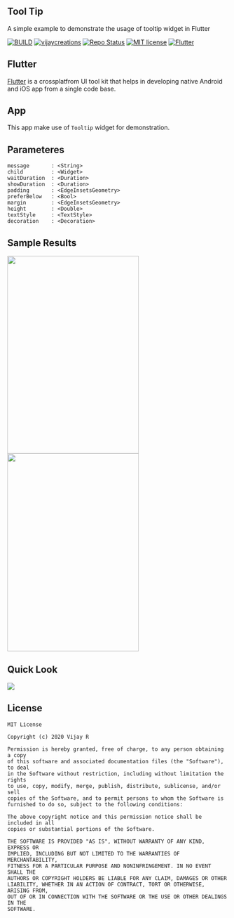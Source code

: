 ## Tool Tip 

A simple example to demonstrate the usage of tooltip widget in Flutter

[![BUILD](https://img.shields.io/badge/Build-OK-<COLOR>.svg)](https://github.com/vijayinyoutube/tooltip)  [![vijaycreations](https://img.shields.io/website-up-vijaycreations-green-orange/http/cv.lbesson.qc.to.svg)](https://www.youtube.com/channel/UCBC_Z7jla1GSITcqLKAtPxQ) [![Repo Status](https://img.shields.io/badge/RepoStatus-Active-blue.svg)](https://github.com/vijayinyoutube/tooltip) [![MIT license](https://img.shields.io/badge/License-MIT-red.svg)](https://github.com/vijayinyoutube/tooltip) [![Flutter](https://img.shields.io/badge/Built_using-Flutter-blue.svg)](https://github.com/vijayinyoutube/tooltip)

## Flutter
[Flutter](https://flutter.dev/) is a crossplatfrom UI tool kit that helps in developing native Android and iOS app from a single code base.

## App

This app make use  of ```Tooltip``` widget for demonstration.

## Parameteres

```
message       : <String>
child         : <Widget>
waitDuration  : <Duration>
showDuration  : <Duration>
padding       : <EdgeInsetsGeometry>
preferBelow   : <Bool>
margin        : <EdgeInsetsGeometry>
height        : <Double>
textStyle     : <TextStyle>
decoration    : <Decoration>

``` 


## Sample Results

<img src="https://user-images.githubusercontent.com/58719230/91797819-253cea80-ec41-11ea-97ab-85a5f25abe4d.png" width="300" height="450"> <img src="https://user-images.githubusercontent.com/58719230/91797835-2e2dbc00-ec41-11ea-99ef-03d1ea4ac22d.png" width="300" height="450">

## Quick Look

<img src="https://user-images.githubusercontent.com/58719230/91798186-f6734400-ec41-11ea-97fa-02715c05f6c3.png">

## License

```
MIT License

Copyright (c) 2020 Vijay R

Permission is hereby granted, free of charge, to any person obtaining a copy
of this software and associated documentation files (the "Software"), to deal
in the Software without restriction, including without limitation the rights
to use, copy, modify, merge, publish, distribute, sublicense, and/or sell
copies of the Software, and to permit persons to whom the Software is
furnished to do so, subject to the following conditions:

The above copyright notice and this permission notice shall be included in all
copies or substantial portions of the Software.

THE SOFTWARE IS PROVIDED "AS IS", WITHOUT WARRANTY OF ANY KIND, EXPRESS OR
IMPLIED, INCLUDING BUT NOT LIMITED TO THE WARRANTIES OF MERCHANTABILITY,
FITNESS FOR A PARTICULAR PURPOSE AND NONINFRINGEMENT. IN NO EVENT SHALL THE
AUTHORS OR COPYRIGHT HOLDERS BE LIABLE FOR ANY CLAIM, DAMAGES OR OTHER
LIABILITY, WHETHER IN AN ACTION OF CONTRACT, TORT OR OTHERWISE, ARISING FROM,
OUT OF OR IN CONNECTION WITH THE SOFTWARE OR THE USE OR OTHER DEALINGS IN THE
SOFTWARE.

```

